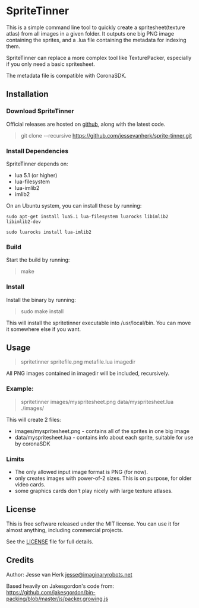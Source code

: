# SpriteTinner 

This is a simple command line tool to quickly create a spritesheet(texture atlas)
from all images in a given folder. It outputs one big PNG image containing the sprites,
and a .lua file containing the metadata for indexing them.

SpriteTinner can replace a more complex tool like TexturePacker, especially if you
only need a basic spritesheet.

The metadata file is compatible with CoronaSDK. 

## Installation

### Download SpriteTinner

Official releases are hosted on [github](https://github.com/jessevanherk/sprite-tinner/),
along with the latest code.

> git clone --recursive https://github.com/jessevanherk/sprite-tinner.git

### Install Dependencies

SpriteTinner depends on:
* lua 5.1 (or higher)
* lua-filesystem
* lua-imlib2
* imlib2

On an Ubuntu system, you can install these by running:

`sudo apt-get install lua5.1 lua-filesystem luarocks libimlib2 libimlib2-dev`

`sudo luarocks install lua-imlib2`

### Build

Start the build by running:

> make 

### Install

Install the binary by running:

> sudo make install

This will install the spritetinner executable into /usr/local/bin. You can
move it somewhere else if you want. 

## Usage

> spritetinner spritefile.png metafile.lua imagedir
 
All PNG images contained in imagedir will be included, recursively. 

### Example:

> spritetinner images/myspritesheet.png data/myspritesheet.lua ./images/

This will create 2 files:
* images/myspritesheet.png - contains all of the sprites in one big image
* data/myspritesheet.lua - contains info about each sprite, suitable for use by coronaSDK

### Limits

* The only allowed input image format is PNG (for now). 
* only creates images with power-of-2 sizes. This is on purpose, for older video cards.
* some graphics cards don't play nicely with large texture atlases. 

## License

This is free software released under the MIT license. You can use it for
almost anything, including commercial projects.

See the [LICENSE](LICENSE) file for full details.

## Credits

Author: Jesse van Herk <jesse@imaginaryrobots.net>

Based heavily on Jakesgordon's code from:
https://github.com/jakesgordon/bin-packing/blob/master/js/packer.growing.js
